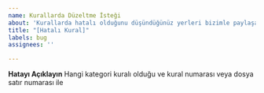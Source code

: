 ```yaml
---
name: Kurallarda Düzeltme İsteği
about: 'Kurallarda hatalı olduğunu düşündüğünüz yerleri bizimle paylaşabilirsiniz. '
title: "[Hatalı Kural]"
labels: bug
assignees: ''

---
```


**Hatayı Açıklayın**
Hangi kategori kuralı olduğu ve kural numarası veya dosya satır numarası ile
